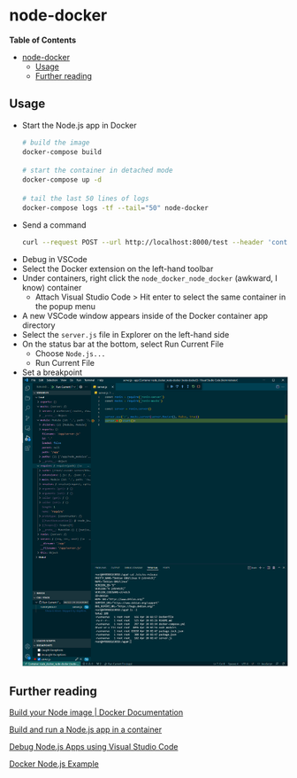 # node-docker

**Table of Contents**
* [node-docker](#node-docker)
  * [Usage](#usage)
  * [Further reading](#further-reading)

## Usage
* Start the Node.js app in Docker
    ```bash
    # build the image
    docker-compose build

    # start the container in detached mode
    docker-compose up -d

    # tail the last 50 lines of logs
    docker-compose logs -tf --tail="50" node-docker
    ```
* Send a command
    ```bash
    curl --request POST --url http://localhost:8000/test --header 'content-type: application/json' --data '{"msg": "testing" }'
    ```
* Debug in VSCode
* Select the Docker extension on the left-hand toolbar
* Under containers, right click the `node_docker_node_docker` (awkward, I know) container
  * Attach Visual Studio Code > Hit enter to select the same container in the popup menu
* A new VSCode window appears inside of the Docker container app directory
* Select the `server.js` file in Explorer on the left-hand side
* On the status bar at the bottom, select Run Current File
  * Choose `Node.js...`
  * Run Current File
* Set a breakpoint
![Profit](server.js_docker_wsl.png)

## Further reading
[Build your Node image | Docker Documentation](https://docs.docker.com/language/nodejs/build-images/)

[Build and run a Node.js app in a container](https://code.visualstudio.com/docs/containers/quickstart-node)

[Debug Node.js Apps using Visual Studio Code](https://code.visualstudio.com/docs/nodejs/nodejs-debugging)

[Docker Node.js Example](https://gist.github.com/remarkablemark/a877f2d78bfac0e9aca003c99df137ee)
